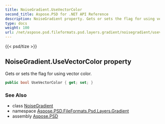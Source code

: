 ```yaml
---
title: NoiseGradient.UseVectorColor
second_title: Aspose.PSD for .NET API Reference
description: NoiseGradient property. Gets or sets the flag for using vector color
type: docs
weight: 100
url: /net/aspose.psd.fileformats.psd.layers.gradient/noisegradient/usevectorcolor/
---
```

{{< psd/tize >}}
## NoiseGradient.UseVectorColor property

Gets or sets the flag for using vector color.

```csharp
public bool UseVectorColor { get; set; }
```

### See Also

* class [NoiseGradient](../)
* namespace [Aspose.PSD.FileFormats.Psd.Layers.Gradient](../../../aspose.psd.fileformats.psd.layers.gradient/)
* assembly [Aspose.PSD](../../../)


